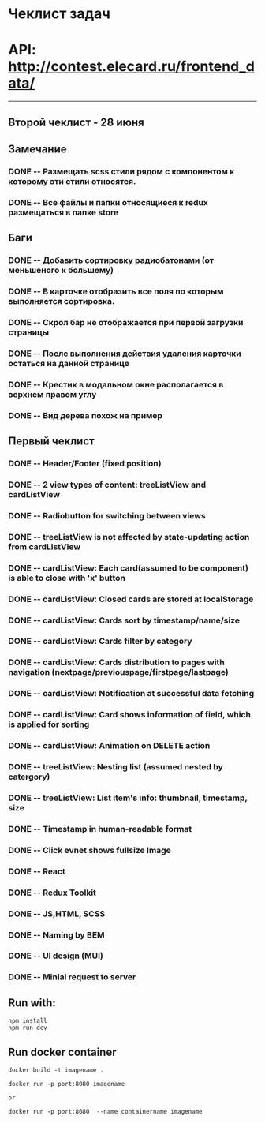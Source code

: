 # Чеклист задач
# API: http://contest.elecard.ru/frontend_data/
-----------------------------------
## Второй чеклист - 28 июня
## Замечание 
### DONE -- Размещать scss стили рядом с компонентом к которому эти стили относятся.
### DONE -- Все файлы и папки относящиеся к redux размещаться в папке store
## Баги
### DONE -- Добавить сортировку радиобатонами (от меньшеного к большему)
### DONE -- В карточке отобразить все поля по которым выполняется сортировка.
### DONE -- Скрол бар не отображается при первой загрузки страницы
### DONE -- После выполнения действия удаления карточки остаться на данной странице
### DONE -- Крестик в модальном окне располагается в верхнем правом углу
### DONE -- Вид дерева похож на пример



## Первый чеклист 
### DONE -- Header/Footer (fixed position)
### DONE -- 2 view types of content: treeListView and cardListView
### DONE -- Radiobutton for switching between views
### DONE -- treeListView is not affected by state-updating action from cardListView

### DONE -- cardListView: Each card(assumed to be component) is able to close with 'x' button
### DONE -- cardListView: Closed cards are stored at localStorage 
### DONE -- cardListView: Cards sort by timestamp/name/size
### DONE -- cardListView: Cards filter by category
### DONE -- cardListView: Cards distribution to pages with navigation (nextpage/previouspage/firstpage/lastpage) 
### DONE -- cardListView: Notification at successful data fetching 
### DONE -- cardListView: Card shows information of field, which is applied for sorting
### DONE -- cardListView: Animation on DELETE action

### DONE -- treeListView: Nesting list (assumed nested by catergory)
### DONE -- treeListView: List item's info: thumbnail, timestamp, size

### DONE -- Timestamp in human-readable format
### DONE -- Click evnet shows fullsize Image

### DONE -- React
### DONE -- Redux Toolkit
### DONE -- JS,HTML, SCSS
### DONE -- Naming by BEM
### DONE -- UI design (MUI)
### DONE -- Minial request to server

## Run with:

    npm install
    npm run dev 

## Run docker container

    docker build -t imagename .

    docker run -p port:8080 imagename 

    or

    docker run -p port:8080  --name containername imagename

